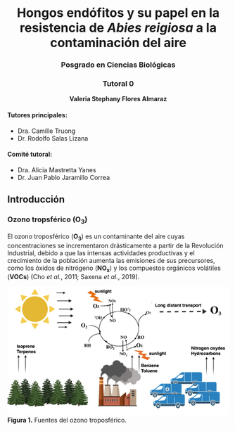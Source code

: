 # <div align="center"> Hongos endófitos y su papel en la resistencia de *Abies reigiosa* a la contaminación del aire </div>

### <div align="center"> Posgrado en Ciencias Biológicas </div>

### <div align="center"> Tutoral 0 </div>

**<div align="center"> Valeria Stephany Flores Almaraz </div>**


#### Tutores principales:

* Dra. Camille Truong 
* Dr. Rodolfo Salas Lizana

#### Comité tutoral: 
* Dra. Alicia Mastretta Yanes
* Dr. Juan Pablo Jaramillo Correa


## Introducción

### Ozono tropsférico (O<sub>3</sub>)
El ozono troposférico (**O<sub>3</sub>**) es un contaminante del aire cuyas concentraciones se incrementaron drásticamente a partir de la Revolución Industrial, debido a que las intensas actividades productivas y el crecimiento de la población aumenta las emisiones de sus precursores, como los óxidos de nitrógeno (**NO<sub>x</sub>**) y los compuestos orgánicos volátiles (**VOCs**) (Cho *et al.*, 2011; Saxena *et al.*, 2019).


![](ozonecycle.png)
**Figura 1.** Fuentes del ozono troposférico. 